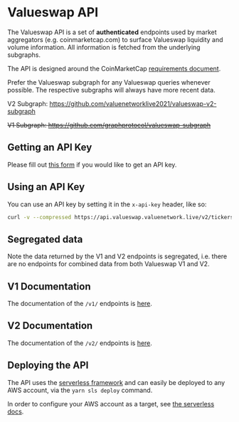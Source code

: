 # Valueswap API

The Valueswap API is a set of **authenticated** endpoints used by market aggregators (e.g. coinmarketcap.com) to surface 
Valueswap liquidity and volume information. All information is fetched from the underlying subgraphs.

The API is designed around the CoinMarketCap
[requirements document](https://docs.google.com/document/d/1S4urpzUnO2t7DmS_1dc4EL4tgnnbTObPYXvDeBnukCg).

Prefer the Valueswap subgraph for any Valueswap queries whenever possible. The respective subgraphs will always have more
recent data.

V2 Subgraph: https://github.com/valuenetworklive2021/valueswap-v2-subgraph

~~V1 Subgraph: https://github.com/graphprotocol/valueswap-subgraph~~

## Getting an API Key

Please fill out [this form](https://forms.gle/4xucinVsTTPu71bT6) if you would like to get an API key.

## Using an API Key

You can use an API key by setting it in the `x-api-key` header, like so:

```sh
curl -v --compressed https://api.valueswap.valuenetwork.live/v2/tickers -H 'x-api-key: abcd1234'
```

## Segregated data

Note the data returned by the V1 and V2 endpoints is segregated, i.e. there are no endpoints for combined data from 
both Valueswap V1 and V2.

## V1 Documentation

The documentation of the `/v1/` endpoints is [here](./v1.md).

## V2 Documentation

The documentation of the `/v2/` endpoints is [here](./v2.md).

## Deploying the API

The API uses the [serverless framework](https://serverless.com) and can easily be deployed to any AWS account,
via the `yarn sls deploy` command.

In order to configure your AWS account as a target, 
see [the serverless docs](https://www.serverless.com/framework/docs/providers/aws/guide/credentials/).
